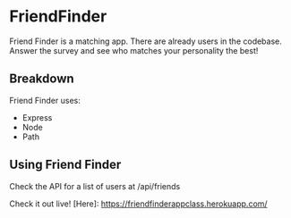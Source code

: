 # FriendFinder

Friend Finder is a matching app. There are already users in the codebase. Answer the survey and see who matches your personality the best!

## Breakdown
Friend Finder uses:
 - Express
 - Node
 - Path

## Using Friend Finder
Check the API for a list of users at /api/friends

Check it out live! [Here]: https://friendfinderappclass.herokuapp.com/